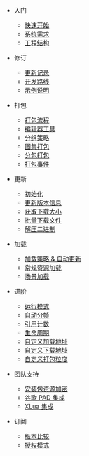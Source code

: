 <!-- docs/_sidebar.md -->
* 入门
  * [快速开始](/getstarted "快速开始")
  * [系统需求](/requires "系统需求")
  * [工程结构](/structure "工程结构")

* 修订
  * [更新记录](/changes "更新记录")
  * [开发路线](/roadmap "开发路线")
  * [示例说明](/example "示例说明")

* 打包
  * [打包流程](/build "打包流程")
  * [编辑器工具](/tools "编辑器工具")
  * [分组策略](/groups "分组策略")
  * [图集打包](/atlaspack "图集打包")
  * [分包打包](/splitbuild "分包打包")
  * [打包事件](/buildevent "打包事件")

* 更新
  * [初始化](/initialize "初始化")
  * [更新版本信息](/update-versions "更新版本信息")
  * [获取下载大小](/get-download-size "获取更新大小")
  * [批量下载文件](/download-versions "下载更新内容")
  * [解压二进制](/unpack-binary "解压二进制")

* 加载
  * [加载策略 & 自动更新](/loading-and-updating "加载策略 & 自动更新")
  * [常规资源加载](/load-asset "常规资源加载")
  * [场景加载](/load-scene "场景加载")

* 进阶
  * [运行模式](/playmode "运行模式")
  * [自动分帧](/auto-slicing "自动分帧")
  * [引用计数](/mrc "引用计数")
  * [生命周期](/lifecycle "生命周期") 
  * [自定义加载地址](/custom-loadpath "自定义加载地址")
  * [自定义下载地址](/custom-downloadurl "自定义下载地址")
  * [自定义打包粒度](/custom-packmode "自定义打包粒度")

* 团队支持
  * [安装包资源加密](/binarymode "安装包资源加密")
  * [谷歌 PAD 集成](/pad "谷歌 PAD 集成")
  * [XLua 集成](/xlua "XLua 集成")

* 订阅
  * [版本比较](/compares "版本比较")
  * [授权模式](/license "授权模式")